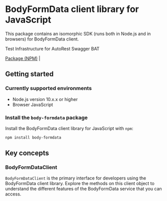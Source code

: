 # BodyFormData client library for JavaScript

This package contains an isomorphic SDK (runs both in Node.js and in browsers) for BodyFormData client.

Test Infrastructure for AutoRest Swagger BAT

[Package (NPM)](https://www.npmjs.com/package/body-formdata) |

## Getting started

### Currently supported environments

- Node.js version 10.x.x or higher
- Browser JavaScript


### Install the `body-formdata` package

Install the BodyFormData client library for JavaScript with `npm`:

```bash
npm install body-formdata
```


## Key concepts

### BodyFormDataClient

`BodyFormDataClient` is the primary interface for developers using the BodyFormData client library. Explore the methods on this client object to understand the different features of the BodyFormData service that you can access.

